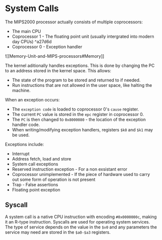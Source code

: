 # System Calls
The MIPS2000 processor actually consists of multiple coprocessors:
* The main CPU 
* Coprocessor 1 - The floating point unit (usually intergrated into modern day CPUs) ^a27d6d
* Coprocessor 0 - Exception handler

![[Memory-Unit-and-MIPS-processors#Memory]]

The kernel aditionally handles exceptions. This is done by changing the PC to an address stored in the kernel space. This allows:
* The state of the program to be stored and returned to if needed.
* Run instructions that are not allowed in the user space, like halting the machine.

When an exception occurs:
* The `exception code` is loaded to coprocessor 0's `cause` register.
* The current `PC` value is stored in the `epc` register in coprocessor 0.
* The `PC` is then changed to `0x8000080` - the location of the exception handler code.
* When writing/modifying exception handlers, registers `$k0` and `$k1` may be used.

Exceptions include:
* Interrupt
* Address fetch, load and store
* System call exceptions
* Reserved instruction exception - For a non exsistant error
* Coprocessor unimplemented - If the piece of hardware used to carry out some form of operation is not present
* Trap - False assertions
* Floating point exception

## Syscall
A system call is a native CPU instruction with encoding `#0x0000000c`, making it an R-type instruction. Syscalls are used for operating system services. The type of service depends on the value in the `$v0` and any parameters the service may need are stored in the `$a0-$a3` registers.


